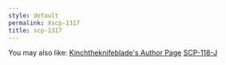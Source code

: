 ```yaml
---
style: default
permalink: Xscp-1317
title: scp-1317
---
```

You may also like:
[Kinchtheknifeblade's Author Page](http://scp-wiki.net/kinchtheknifeblade-s-author-page)
[SCP-118-J](http://scp-wiki.net/scp-118-j)